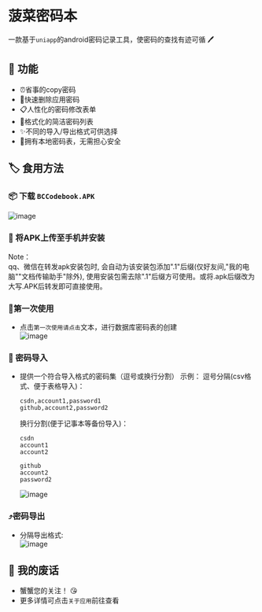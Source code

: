 # 菠菜密码本
一款基于`uniapp`的android密码记录工具，使密码的查找有迹可循  🖊
## :feet: 功能  
+ :alarm_clock:省事的copy密码
+ :rocket:快速删除应用密码
+ :clipboard:人性化的密码修改表单
+ :star2:格式化的简洁密码列表
+ :sparkles:不同的导入/导出格式可供选择
+ :house_with_garden:拥有本地密码表，无需担心安全
## :label: 食用方法
### :package: 下载 `BCCodebook.APK`
![image](https://github.com/SPRuala/bc-codebook/assets/150599570/ed3456b3-2536-4c12-b4e1-31b8fcd7f8f4)
### :iphone: 将APK上传至手机并安装
Note：  
qq、微信在转发apk安装包时, 会自动为该安装包添加".1"后缀(仅好友间,"我的电脑""文档传输助手"除外), 使用安装包需去除".1"后缀方可使用。或将.apk后缀改为大写.APK后转发即可直接使用。
### :rotating_light:第一次使用
+ 点击`第一次使用请点击`文本，进行数据库密码表的创建  
 ![image](https://github.com/SPRuala/bc-codebook/assets/150599570/e2b89e45-6faf-48ba-9c89-756c60971c01)
### :diamond_shape_with_a_dot_inside:	密码导入
+ 提供一个符合导入格式的密码集（逗号或换行分割）
  示例：
  逗号分隔(csv格式、便于表格导入)：
  ```
  csdn,account1,password1
  github,account2,password2
  ```
  换行分割(便于记事本等备份导入)：
  ```
  csdn
  account1
  account2

  github
  account2
  password2
  ```
  ![image](https://github.com/SPRuala/bc-codebook/assets/150599570/4f8a5f4c-1aed-4bad-9dcd-8abca9dd0150)
### :arrow_heading_up:密码导出
+ 分隔导出格式:  
  ![image](https://github.com/SPRuala/bc-codebook/assets/150599570/7e6c3498-4581-4acd-a540-350069bf5d82)
## :speech_balloon: 我的废话
+ 蟹蟹您的关注！ :kissing_heart:
+ 更多详情可点击`关于应用`前往查看
